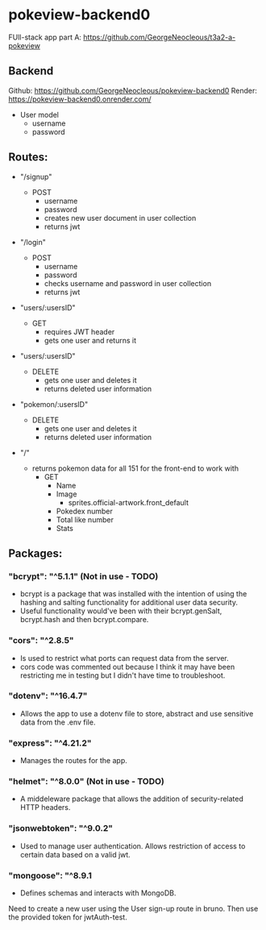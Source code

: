# pokeview-backend0
FUll-stack app part A: https://github.com/GeorgeNeocleous/t3a2-a-pokeview

## Backend
Github: https://github.com/GeorgeNeocleous/pokeview-backend0
Render: https://pokeview-backend0.onrender.com/



- User model
    - username
    - password


## Routes:

- "/signup"
    - POST
        - username
        - password
        - creates new user document in user collection
        - returns jwt


- "/login"
    - POST
        - username
        - password
        - checks username and password in user collection
        - returns jwt

- "users/:usersID"
    - GET
        - requires JWT header
        - gets one user and returns it

- "users/:usersID"
    - DELETE
        - gets one user and deletes it
        - returns deleted user information

- "pokemon/:usersID"
    - DELETE
        - gets one user and deletes it
        - returns deleted user information

- "/"
    - returns pokemon data for all 151 for the front-end to work with
        - GET
            - Name
            - Image
                - sprites.official-artwork.front_default
            - Pokedex number
            - Total like number
            - Stats

## Packages:

### "bcrypt": "^5.1.1" (Not in use - TODO)
- bcrypt is a package that was installed with the intention of using the hashing and salting functionality for additional user data security.
- Useful functionality would've been with their bcrypt.genSalt, bcrypt.hash and then bcrypt.compare.


### "cors": "^2.8.5"
- Is used to restrict what ports can request data from the server.
- cors code was commented out because I think it may have been restricting me in testing but I didn't have time to troubleshoot.

### "dotenv": "^16.4.7"
- Allows the app to use a dotenv file to store, abstract and use sensitive data from the .env file.


### "express": "^4.21.2"
- Manages the routes for the app.


### "helmet": "^8.0.0" (Not in use - TODO)
- A middeleware package that allows the addition of security-related HTTP headers. 


### "jsonwebtoken": "^9.0.2"
- Used to manage user authentication. Allows restriction of access to certain data based on a valid jwt.


### "mongoose": "^8.9.1
- Defines schemas and interacts with MongoDB.




Need to create a new user using the User sign-up route in bruno. Then use the provided token for jwtAuth-test.


 

